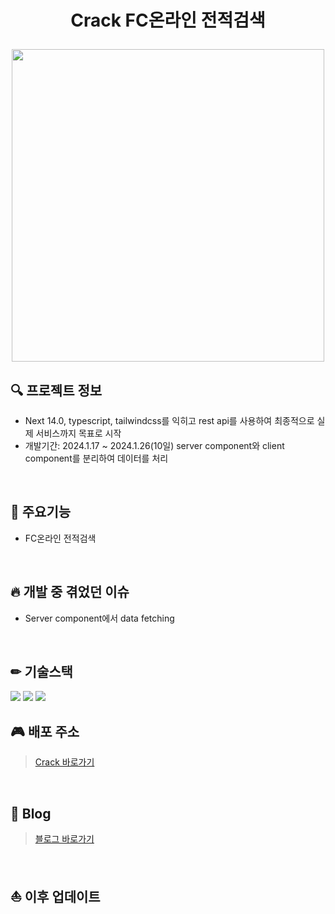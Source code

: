 # <p align="center">Crack FC온라인 전적검색</p>

<p align="center"><img src="https://github.com/ohddang/crack/assets/68732996/002a75dc-52db-4787-84e4-941e0533b15b" width="500" /></p>


## 🔍 프로젝트 정보
* Next 14.0, typescript, tailwindcss를 익히고 rest api를 사용하여 최종적으로 실제 서비스까지 목표로 시작
* 개발기간: 2024.1.17 ~ 2024.1.26(10일) server component와 client component를 분리하여 데이터를 처리
<br/>

## 📖 주요기능
* FC온라인 전적검색  
<br/>

## 🔥 개발 중 겪었던 이슈
* Server component에서 data fetching
<br/>

## ✏ 기술스택
<img src="https://img.shields.io/badge/typescript-F7DF1E?style=for-the-badge&logo=typescript&logoColor=black"> <img src="https://img.shields.io/badge/tailwindcss-1572B6?style=for-the-badge&logo=tailwindcss&logoColor=white"> <img src="https://img.shields.io/badge/next-black?style=for-the-badge&logo=nextdojs&logoColor=61DAFB"> 
<br/>

## 🎮 배포 주소
> [Crack 바로가기](https://crack-run.vercel.app/)  
<br/>

## 📝 Blog
>[블로그 바로가기](https://nth-challenge.tistory.com/category/Next로%20전적검색%20사이트)  
<br/>

## ⛵ 이후 업데이트
